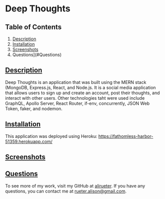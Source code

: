 # Deep Thoughts

## Table of Contents
1. [Description](#Description)
2. [Installation](#Installation)
3. [Screenshots](#Screenshots)
4. Questions](#Questions)

## [Description](#Description)
Deep Thoughts is an application that was built using the MERN stack (MongoDB, Express.js, React, and Node.js. 
It is a social media application that allows users to sign up and create an account, post their thoughts, and interact with other users. 
Other technologies taht were used include GraphQL, Apollo Server, React Router, if-env, concurrently, JSON Web Token, faker, and nodemon.

## [Installation](#Installation)
This application was deployed using Heroku: https://fathomless-harbor-51359.herokuapp.com/

## [Screenshots](#Screenshots)


## [Questions](#Questions)
To see more of my work, visit my GitHub at [alirueter](https://github.com/alirueter). If you have any questions, you can contact me at rueter.alison@gmail.com.
